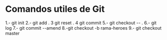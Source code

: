 # Comandos utiles de Git

1.- git init
2.- git add .
3 git reset .
4 git commit
5.- git checkout -- .
6.- git log
7.- git commit --amend
8.-git checkout -b rama-heroes
9.- git checkout master